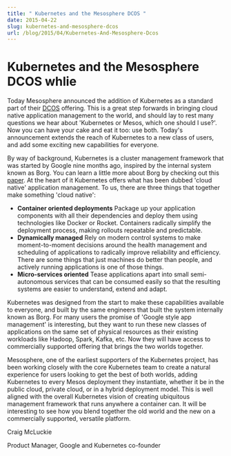 ```yaml
---
title: " Kubernetes and the Mesosphere DCOS "
date: 2015-04-22
slug: kubernetes-and-mesosphere-dcos
url: /blog/2015/04/Kubernetes-And-Mesosphere-Dcos
---
```


# Kubernetes and the Mesosphere DCOS whlie



Today Mesosphere announced the addition of Kubernetes as a standard part of their [DCOS][1] offering.  This is a great step forwards in bringing cloud native application management to the world, and should lay to rest many questions we hear about 'Kubernetes or Mesos, which one should I use?'.  Now you can have your cake and eat it too:  use both.  Today's announcement extends the reach of Kubernetes to a new class of users, and add some exciting new capabilities for everyone.

By way of background, Kubernetes is a cluster management framework that was started by Google nine months ago, inspired by the internal system known as Borg.  You can learn a little more about Borg by checking out this [paper][2].  At the heart of it Kubernetes offers what has been dubbed 'cloud native' application management.  To us, there are three things that together make something 'cloud native':



* **Container oriented deployments**  Package up your application components with all their dependencies and deploy them using technologies like Docker or Rocket.  Containers radically simplify the deployment process, making rollouts repeatable and predictable.
* **Dynamically managed**  Rely on modern control systems to make moment-to-moment decisions around the health management and scheduling of applications to radically improve reliability and efficiency.  There are some things that just machines do better than people, and actively running applications is one of those things.  
* **Micro-services oriented**  Tease applications apart into small semi-autonomous services that can be consumed easily so that the resulting systems are easier to understand, extend and adapt.

Kubernetes was designed from the start to make these capabilities available to everyone, and built by the same engineers that built the system internally known as Borg.  For many users the promise of 'Google style app management' is interesting, but they want to run these new classes of applications on the same set of physical resources as their existing workloads like Hadoop, Spark, Kafka, etc.  Now they will have access to commercially supported offering that brings the two worlds together.

Mesosphere, one of the earliest supporters of the Kubernetes project, has been working closely with the core Kubernetes team to create a natural experience for users looking to get the best of both worlds, adding Kubernetes to every Mesos deployment they instantiate, whether it be in the public cloud, private cloud, or in a hybrid deployment model.  This is well aligned with the overall Kubernetes vision of creating ubiquitous management framework that runs anywhere a container can.  It will be interesting to see how you blend together the old world and the new on a commercially supported, versatile platform.

Craig McLuckie

Product Manager, Google and Kubernetes co-founder

[1]: https://mesosphere.com/product/
[2]: http://research.google.com/pubs/pub43438.html
